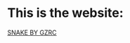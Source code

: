 # This is the website:
<a href="snakeByGZRC.github.io/snakeByGZRC/snakeByGZRC">
  SNAKE BY GZRC
</a>
